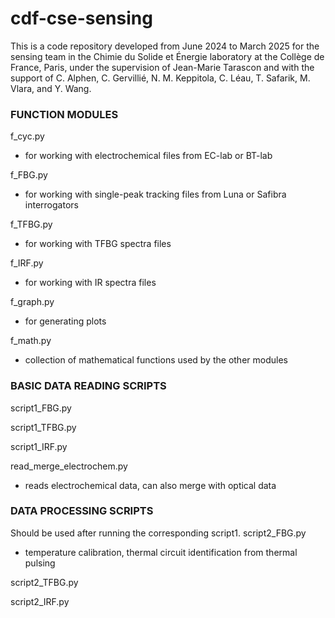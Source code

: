 # cdf-cse-sensing

This is a code repository developed from June 2024 to March 2025 for the sensing team in the Chimie du Solide et Énergie laboratory at the Collège de France, Paris, under the supervision of Jean-Marie Tarascon and with the support of C. Alphen, C. Gervillié, N. M. Keppitola, C. Léau, T. Safarik, M. Vlara, and Y. Wang. 

### FUNCTION MODULES
f_cyc.py
- for working with electrochemical files from EC-lab or BT-lab
  
f_FBG.py
- for working with single-peak tracking files from Luna or Safibra interrogators

f_TFBG.py
- for working with TFBG spectra files

f_IRF.py
- for working with IR spectra files

f_graph.py
- for generating plots

f_math.py
- collection of mathematical functions used by the other modules

### BASIC DATA READING SCRIPTS
script1_FBG.py

script1_TFBG.py

script1_IRF.py

read_merge_electrochem.py
- reads electrochemical data, can also merge with optical data

### DATA PROCESSING SCRIPTS
Should be used after running the corresponding script1.
script2_FBG.py
- temperature calibration, thermal circuit identification from thermal pulsing

script2_TFBG.py

script2_IRF.py

